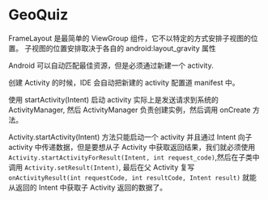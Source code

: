 # GeoQuiz

FrameLayout 是最简单的 ViewGroup 组件，它不以特定的方式安排子视图的位置。 子视图的位置安排取决于各自的 android:layout_gravity 属性

Android 可以自动匹配最佳资源，但是必须通过新建一个 activity.

创建 Activity 的时候，IDE 会自动把新建的 activity 配置道 manifest 中。

使用 startActivity(Intent) 启动 activity 实际上是发送请求到系统的 ActivityManager, 然后 ActivityManager 负责创建实例，然后调用 onCreate 方法。

Activity.startActivity(Intent) 方法只能启动一个 activity 并且通过 Intent 向子 activity 中传递数据，但是要想从子 Activity 中获取返回结果，我们就必须使用 `Activity.startActivityForResult(Intent, int request_code)`,然后在子类中调用 `Activity.setResult(Intent)`, 最后在父 Activity 复写 `onActivityResult(int requestCode, int resultCode, Intent result)` 就能从返回的 Intent 中获取子 Activity 返回的数据了。
